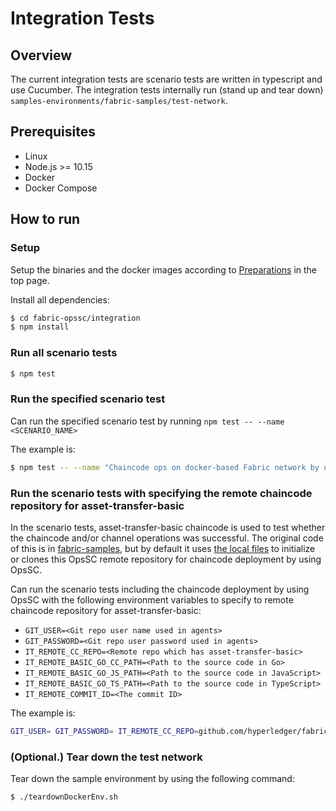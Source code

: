 # Integration Tests

## Overview

The current integration tests are scenario tests are written in typescript and use Cucumber.
The integration tests internally run (stand up and tear down) `samples-environments/fabric-samples/test-network`.

## Prerequisites

- Linux
- Node.js >= 10.15
- Docker
- Docker Compose

## How to run

### Setup

Setup the binaries and the docker images according to [Preparations](../README.md#preparations) in the top page.

Install all dependencies:

```bash
$ cd fabric-opssc/integration
$ npm install
```

### Run all scenario tests

```bash
$ npm test
```

### Run the specified scenario test

Can run the specified scenario test by running `npm test -- --name <SCENARIO_NAME>`

The example is:
```bash
$ npm test -- --name "Chaincode ops on docker-based Fabric network by using OpsSC"
```

### Run the scenario tests with specifying the remote chaincode repository for asset-transfer-basic

In the scenario tests, asset-transfer-basic chaincode is used to test whether the chaincode and/or channel operations was successful.
The original code of this is in [fabric-samples](https://github.com/hyperledger/fabric-samples),
but by default it uses [the local files](../sample-environments/fabric-samples/asset-transfer-basic) to initialize
or clones this OpsSC remote repository for chaincode deployment by using OpsSC.

Can run the scenario tests including the chaincode deployment by using OpsSC with the following environment variables to specify to remote chaincode repository for asset-transfer-basic:
- `GIT_USER=<Git repo user name used in agents>`
- `GIT_PASSWORD=<Git repo user password used in agents>`
- `IT_REMOTE_CC_REPO=<Remote repo which has asset-transfer-basic>`
- `IT_REMOTE_BASIC_GO_CC_PATH=<Path to the source code in Go>`
- `IT_REMOTE_BASIC_GO_JS_PATH=<Path to the source code in JavaScript>`
- `IT_REMOTE_BASIC_GO_TS_PATH=<Path to the source code in TypeScript>`
- `IT_REMOTE_COMMIT_ID=<The commit ID>`

The example is:
```bash
GIT_USER= GIT_PASSWORD= IT_REMOTE_CC_REPO=github.com/hyperledger/fabric-samples IT_REMOTE_BASIC_GO_CC_PATH=asset-transfer-basic/chaincode-go IT_REMOTE_BASIC_JS_CC_PATH=asset-transfer-basic/chaincode-javascript IT_REMOTE_BASIC_TS_CC_PATH=asset-transfer-basic/chaincode-typescript IT_REMOTE_COMMIT_ID=master npm test
```

### (Optional.) Tear down the test network

Tear down the sample environment by using the following command:
```bash
$ ./teardownDockerEnv.sh
```
